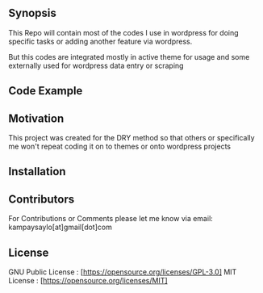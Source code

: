 ## Synopsis

This Repo will contain most of the codes I use in wordpress for doing specific tasks or adding another feature via wordpress.

But this codes are integrated mostly in active theme for usage and some externally used for wordpress data entry or scraping

## Code Example



## Motivation

This project was created for the DRY method so that others or specifically me won't repeat coding it on to themes or onto wordpress projects

## Installation



## Contributors

For Contributions or Comments please let me know via email: kampaysaylo[at]gmail[dot]com

## License

GNU Public License : [https://opensource.org/licenses/GPL-3.0]
MIT License : [https://opensource.org/licenses/MIT]